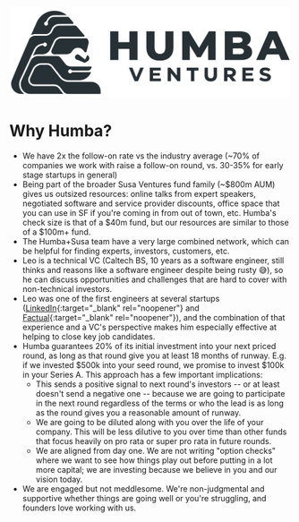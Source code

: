 <a href="#top"></a>

<link rel="stylesheet" href="../style.css">

[![Logo](../humba_logo.png)](https://humbaventures.com/)

# Why Humba?

* We have 2x the follow-on rate vs the industry average (~70% of companies we work with raise a follow-on round, vs. 30-35% for early stage startups in general)
* Being part of the broader Susa Ventures fund family (~$800m AUM) gives us outsized resources: online talks from expert speakers, negotiated software and service provider discounts, office space that you can use in SF if you're coming in from out of town, etc. Humba's check size is that of a $40m fund, but our resources are similar to those of a $100m+ fund.
* The Humba+Susa team have a very large combined network, which can be helpful for finding experts, investors, customers, etc.
* Leo is a technical VC (Caltech BS, 10 years as a software engineer, still thinks and reasons like a software engineer despite being rusty 😅), so he can discuss opportunities and challenges that are hard to cover with non-technical investors.
* Leo was one of the first engineers at several startups ([LinkedIn](https://www.linkedin.com/){:target="_blank" rel="noopener"} and [Factual](https://www.crunchbase.com/organization/factual){:target="_blank" rel="noopener"}), and the combination of that experience and a VC's perspective makes him especially effective at helping to close key job candidates.
* Humba guarantees 20% of its initial investment into your next priced round, as long as that round give you at least 18 months of runway. E.g. if we invested $500k into your seed round, we promise to invest $100k in your Series A. This approach has a few important implications:
    * This sends a positive signal to next round's investors -- or at least doesn't send a negative one -- because we are going to participate in the next round regardless of the terms or who the lead is as long as the round gives you a reasonable amount of runway.
    * We are going to be diluted along with you over the life of your company. This will be less dilutive to you over time than other funds that focus heavily on pro rata or super pro rata in future rounds.
    * We are aligned from day one. We are not writing "option checks" where we want to see how things play out before putting in a lot more capital; we are investing because we believe in you and our vision today.
* We are engaged but not meddlesome. We're non-judgmental and supportive whether things are going well or you're struggling, and founders love working with us.

